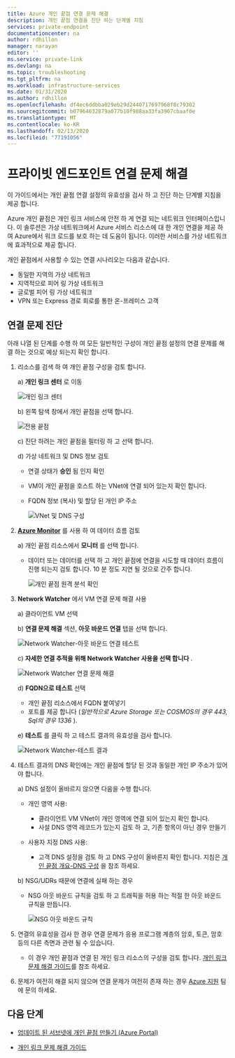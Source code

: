 ```yaml
---
title: Azure 개인 끝점 연결 문제 해결
description: 개인 끝점 연결을 진단 하는 단계별 지침
services: private-endpoint
documentationcenter: na
author: rdhillon
manager: narayan
editor: ''
ms.service: private-link
ms.devlang: na
ms.topic: troubleshooting
ms.tgt_pltfrm: na
ms.workload: infrastructure-services
ms.date: 01/31/2020
ms.author: rdhillon
ms.openlocfilehash: df4ec6ddbba029eb29d2440717697968f8c79302
ms.sourcegitcommit: b07964632879a077b10f988aa33fa3907cbaaf0e
ms.translationtype: MT
ms.contentlocale: ko-KR
ms.lasthandoff: 02/13/2020
ms.locfileid: "77191056"
---
```

# <a name="troubleshoot-private-endpoint-connectivity-problems"></a>프라이빗 엔드포인트 연결 문제 해결

이 가이드에서는 개인 끝점 연결 설정의 유효성을 검사 하 고 진단 하는 단계별 지침을 제공 합니다. 

Azure 개인 끝점은 개인 링크 서비스에 안전 하 게 연결 되는 네트워크 인터페이스입니다. 이 솔루션은 가상 네트워크에서 Azure 서비스 리소스에 대 한 개인 연결을 제공 하 여 Azure에서 워크 로드를 보호 하는 데 도움이 됩니다. 이러한 서비스를 가상 네트워크에 효과적으로 제공 합니다. 

개인 끝점에서 사용할 수 있는 연결 시나리오는 다음과 같습니다. 
- 동일한 지역의 가상 네트워크 
- 지역적으로 피어 링 가상 네트워크
- 글로벌 피어 링 가상 네트워크
- VPN 또는 Express 경로 회로를 통한 온-프레미스 고객

## <a name="diagnosing-connectivity-problems"></a>연결 문제 진단 
아래 나열 된 단계를 수행 하 여 모든 일반적인 구성이 개인 끝점 설정의 연결 문제를 해결 하는 것으로 예상 되는지 확인 합니다.

1. 리소스를 검색 하 여 개인 끝점 구성을 검토 합니다. 

    a) **개인 링크 센터** 로 이동

      ![개인 링크 센터](./media/private-endpoint-tsg/private-link-center.png)

    b) 왼쪽 탐색 창에서 개인 끝점을 선택 합니다.
    
      ![전용 끝점](./media/private-endpoint-tsg/private-endpoints.png)

    c) 진단 하려는 개인 끝점을 필터링 하 고 선택 합니다.

    d) 가상 네트워크 및 DNS 정보 검토
    
     - 연결 상태가 **승인** 됨 인지 확인
     - VM이 개인 끝점을 호스트 하는 VNet에 연결 되어 있는지 확인 합니다.
     - FQDN 정보 (복사) 및 할당 된 개인 IP 주소
    
       ![VNet 및 DNS 구성](./media/private-endpoint-tsg/vnet-dns-configuration.png)    
    
2. [**Azure Monitor**](https://docs.microsoft.com/azure/azure-monitor/overview) 를 사용 하 여 데이터 흐름 검토

    a) 개인 끝점 리소스에서 **모니터** 를 선택 합니다.
     - 데이터 또는 데이터를 선택 하 고 개인 끝점에 연결을 시도할 때 데이터 흐름이 진행 되는지 검토 합니다. 10 분 정도 지연 될 것으로 간주 합니다.
    
       ![개인 끝점 원격 분석 확인](./media/private-endpoint-tsg/private-endpoint-monitor.png)

3. **Network Watcher** 에서 VM 연결 문제 해결 사용

    a) 클라이언트 VM 선택

    b) **연결 문제 해결** 섹션, **아웃 바운드 연결** 탭을 선택 합니다.
    
      ![Network Watcher-아웃 바운드 연결 테스트](./media/private-endpoint-tsg/network-watcher-outbound-connection.png)
    
    c) **자세한 연결 추적을 위해 Network Watcher 사용을 선택 합니다** .
    
      ![Network Watcher 연결 문제 해결](./media/private-endpoint-tsg/network-watcher-connection-troubleshoot.png)

    d) **FQDN으로 테스트** 선택
     - 개인 끝점 리소스에서 FQDN 붙여넣기
     - 포트를 제공 합니다 (*일반적으로 Azure Storage 또는 COSMOS의 경우 443, Sql의 경우 1336* ).

    e) **테스트** 를 클릭 하 고 테스트 결과의 유효성을 검사 합니다.
    
      ![Network Watcher-테스트 결과](./media/private-endpoint-tsg/network-watcher-test-results.png)
    
        
4. 테스트 결과의 DNS 확인에는 개인 끝점에 할당 된 것과 동일한 개인 IP 주소가 있어야 합니다.

    a) DNS 설정이 올바르지 않으면 다음을 수행 합니다.
     - 개인 영역 사용: 
       - 클라이언트 VM VNet이 개인 영역에 연결 되어 있는지 확인 합니다.
       - 사설 DNS 영역 레코드가 있는지 검토 하 고, 기존 항목이 아닌 경우 만들기
    
     - 사용자 지정 DNS 사용:
       - 고객 DNS 설정을 검토 하 고 DNS 구성이 올바른지 확인 합니다.
       지침은 [개인 끝점 개요-DNS 구성](https://docs.microsoft.com/azure/private-link/private-endpoint-overview#dns-configuration) 을 참조 하세요.

    b) NSG/UDRs 때문에 연결에 실패 하는 경우
     - NSG 아웃 바운드 규칙을 검토 하 고 트래픽을 허용 하는 적절 한 아웃 바운드 규칙을 만듭니다.
    
       ![NSG 아웃 바운드 규칙](./media/private-endpoint-tsg/nsg-outbound-rules.png)

5. 연결의 유효성을 검사 한 경우 연결 문제가 응용 프로그램 계층의 암호, 토큰, 암호 등의 다른 측면과 관련 될 수 있습니다.
   - 이 경우 개인 끝점과 연결 된 개인 링크 리소스의 구성을 검토 합니다. [개인 링크 문제 해결 가이드](troubleshoot-private-link-connectivity.md)를 참조 하세요. 

6. 문제가 여전히 해결 되지 않으며 연결 문제가 여전히 존재 하는 경우 [Azure 지원](https://ms.portal.azure.com/#blade/Microsoft_Azure_Support/HelpAndSupportBlade/overview) 팀에 문의 하세요. 

## <a name="next-steps"></a>다음 단계

 * [업데이트 된 서브넷에 개인 끝점 만들기 (Azure Portal)](https://docs.microsoft.com/azure/private-link/create-private-endpoint-portal)

 * [개인 링크 문제 해결 가이드](troubleshoot-private-link-connectivity.md)
